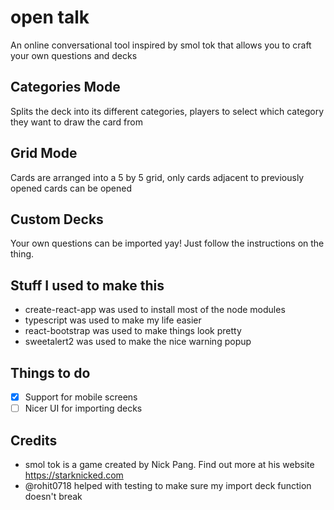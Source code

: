 # open talk
An online conversational tool inspired by smol tok that allows you to craft your own questions and decks

## Categories Mode
Splits the deck into its different categories, players to select which category they want to draw the card from

## Grid Mode
Cards are arranged into a 5 by 5 grid, only cards adjacent to previously opened cards can be opened

## Custom Decks
Your own questions can be imported yay! Just follow the instructions on the thing.

## Stuff I used to make this
- create-react-app was used to install most of the node modules
- typescript was used to make my life easier
- react-bootstrap was used to make things look pretty
- sweetalert2 was used to make the nice warning popup

## Things to do
- [X] Support for mobile screens
- [ ] Nicer UI for importing decks

## Credits
- smol tok is a game created by Nick Pang. Find out more at his website https://starknicked.com
- @rohit0718 helped with testing to make sure my import deck function doesn't break
